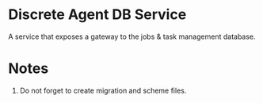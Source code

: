 # Discrete Agent DB Service

A service that exposes a gateway to the jobs & task management database. 

# Notes

1. Do not forget to create migration and scheme files.

